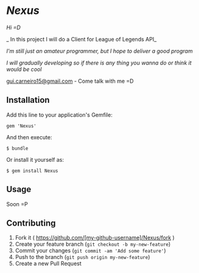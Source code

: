 # _Nexus_

_Hi =D_

_ In this project I will do a Client for League of Legends API_

_I'm still just an amateur programmer, but I hope to deliver a good program_

_I will gradually developing so if there is any thing you wanna do or think it would be cool_

gui.carneiro15@gmail.com - Come talk with me =D

## Installation

Add this line to your application's Gemfile:

    gem 'Nexus'

And then execute:

    $ bundle

Or install it yourself as:

    $ gem install Nexus

## Usage

Soon =P

## Contributing

1. Fork it ( https://github.com/[my-github-username]/Nexus/fork )
2. Create your feature branch (`git checkout -b my-new-feature`)
3. Commit your changes (`git commit -am 'Add some feature'`)
4. Push to the branch (`git push origin my-new-feature`)
5. Create a new Pull Request
